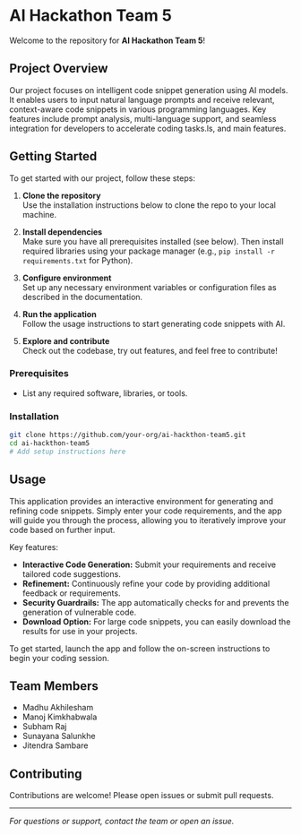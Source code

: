 # AI Hackathon Team 5

Welcome to the repository for **AI Hackathon Team 5**!

## Project Overview

Our project focuses on intelligent code snippet generation using AI models. It enables users to input natural language prompts and receive relevant, context-aware code snippets in various programming languages. Key features include prompt analysis, multi-language support, and seamless integration for developers to accelerate coding tasks.ls, and main features.

## Getting Started
To get started with our project, follow these steps:

1. **Clone the repository**  
    Use the installation instructions below to clone the repo to your local machine.

2. **Install dependencies**  
    Make sure you have all prerequisites installed (see below). Then install required libraries using your package manager (e.g., `pip install -r requirements.txt` for Python).

3. **Configure environment**  
    Set up any necessary environment variables or configuration files as described in the documentation.

4. **Run the application**  
    Follow the usage instructions to start generating code snippets with AI.

5. **Explore and contribute**  
    Check out the codebase, try out features, and feel free to contribute!
### Prerequisites

- List any required software, libraries, or tools.

### Installation

```bash
git clone https://github.com/your-org/ai-hackthon-team5.git
cd ai-hackthon-team5
# Add setup instructions here
```

## Usage


This application provides an interactive environment for generating and refining code snippets. Simply enter your code requirements, and the app will guide you through the process, allowing you to iteratively improve your code based on further input.

Key features:
- **Interactive Code Generation:** Submit your requirements and receive tailored code suggestions.
- **Refinement:** Continuously refine your code by providing additional feedback or requirements.
- **Security Guardrails:** The app automatically checks for and prevents the generation of vulnerable code.
- **Download Option:** For large code snippets, you can easily download the results for use in your projects.

To get started, launch the app and follow the on-screen instructions to begin your coding session.

## Team Members

- Madhu Akhilesham
- Manoj Kimkhabwala
- Subham Raj
- Sunayana Salunkhe
- Jitendra Sambare

## Contributing

Contributions are welcome! Please open issues or submit pull requests.

---

*For questions or support, contact the team or open an issue.*